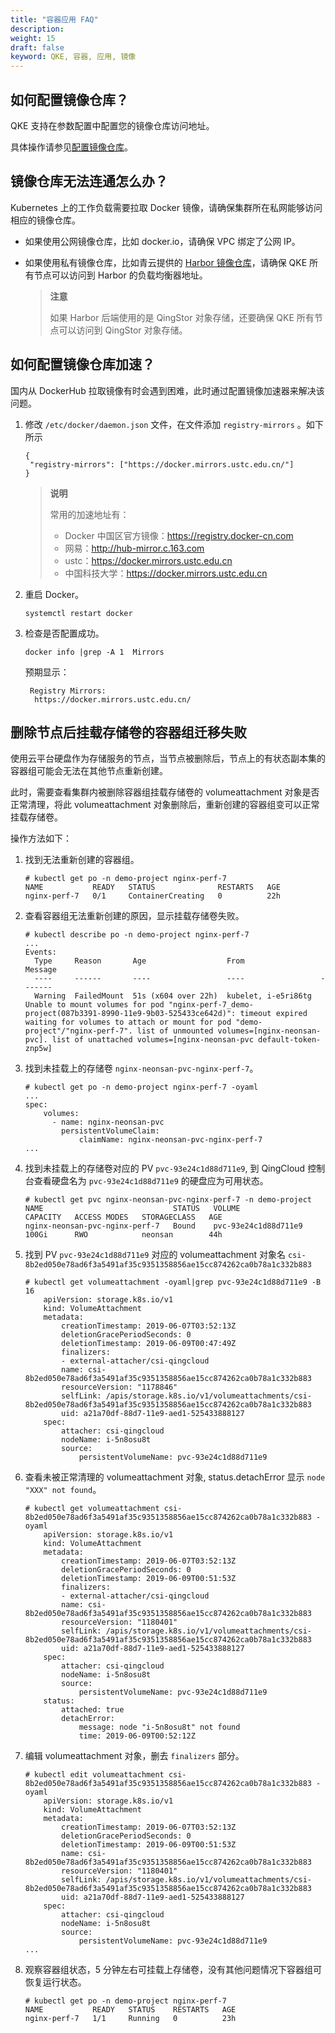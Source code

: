 ```yaml
---
title: "容器应用 FAQ"
description: 
weight: 15
draft: false
keyword: QKE, 容器, 应用, 镜像
---
```


## 如何配置镜像仓库？

QKE 支持在参数配置中配置您的镜像仓库访问地址。

具体操作请参见[配置镜像仓库](/container/qke_plus/quickstart/cfg_mirror_repo/)。

## 镜像仓库无法连通怎么办？

Kubernetes 上的工作负载需要拉取 Docker 镜像，请确保集群所在私网能够访问相应的镜像仓库。


- 如果使用公网镜像仓库，比如 docker.io，请确保 VPC 绑定了公网 IP。  

- 如果使用私有镜像仓库，比如青云提供的 [Harbor 镜像仓库](https://docsv3.qingcloud.com/container/harbor/intro/introduction/)，请确保 QKE 所有节点可以访问到 Harbor 的负载均衡器地址。

  > **注意**
  >
  > 如果 Harbor 后端使用的是 QingStor 对象存储，还要确保 QKE 所有节点可以访问到 QingStor 对象存储。

## 如何配置镜像仓库加速？

国内从 DockerHub 拉取镜像有时会遇到困难，此时通过配置镜像加速器来解决该问题。

1. 修改 `/etc/docker/daemon.json` 文件，在文件添加 `registry-mirrors` 。如下所示

   ```
   {
   	"registry-mirrors": ["https://docker.mirrors.ustc.edu.cn/"] 
   }
   ```

   > **说明**
   >
   > 常用的加速地址有：
   >
   > - Docker 中国区官方镜像：https://registry.docker-cn.com
   > - 网易：http://hub-mirror.c.163.com
   > - ustc：https://docker.mirrors.ustc.edu.cn
   > - 中国科技大学：https://docker.mirrors.ustc.edu.cn

 2. 重启 Docker。 

    ```
    systemctl restart docker
    ```

3. 检查是否配置成功。

   ```
   docker info |grep -A 1  Mirrors 
   ```

   预期显示：

   ```
    Registry Mirrors:
     https://docker.mirrors.ustc.edu.cn/
   ```



## 删除节点后挂载存储卷的容器组迁移失败

使用云平台硬盘作为存储服务的节点，当节点被删除后，节点上的有状态副本集的容器组可能会无法在其他节点重新创建。

此时，需要查看集群内被删除容器组挂载存储卷的 volumeattachment 对象是否正常清理，将此 volumeattachment 对象删除后，重新创建的容器组变可以正常挂载存储卷。

操作方法如下：

1. 找到无法重新创建的容器组。

   ```
   # kubectl get po -n demo-project nginx-perf-7
   NAME           READY   STATUS              RESTARTS   AGE
   nginx-perf-7   0/1     ContainerCreating   0          22h
   ```

2. 查看容器组无法重新创建的原因，显示挂载存储卷失败。

   ```
   # kubectl describe po -n demo-project nginx-perf-7
   ...
   Events:
     Type     Reason       Age                  From                 Message
     ----     ------       ----                 ----                 -------
     Warning  FailedMount  51s (x604 over 22h)  kubelet, i-e5ri86tg  Unable to mount volumes for pod "nginx-perf-7_demo-project(087b3391-8990-11e9-9b03-525433ce642d)": timeout expired waiting for volumes to attach or mount for pod "demo-project"/"nginx-perf-7". list of unmounted volumes=[nginx-neonsan-pvc]. list of unattached volumes=[nginx-neonsan-pvc default-token-znp5w]
   ```

3. 找到未挂载上的存储卷 `nginx-neonsan-pvc-nginx-perf-7`。

   ```
   # kubectl get po -n demo-project nginx-perf-7 -oyaml
   ...
   spec:
       volumes:
         - name: nginx-neonsan-pvc
           persistentVolumeClaim:
               claimName: nginx-neonsan-pvc-nginx-perf-7
   ...
   ```

4. 找到未挂载上的存储卷对应的 PV `pvc-93e24c1d88d711e9`, 到 QingCloud 控制台查看硬盘名为 `pvc-93e24c1d88d711e9` 的硬盘应为可用状态。

   ```
   # kubectl get pvc nginx-neonsan-pvc-nginx-perf-7 -n demo-project
   NAME                             STATUS   VOLUME                 CAPACITY   ACCESS MODES   STORAGECLASS   AGE
   nginx-neonsan-pvc-nginx-perf-7   Bound    pvc-93e24c1d88d711e9   100Gi      RWO            neonsan        44h
   ```



5. 找到 PV `pvc-93e24c1d88d711e9` 对应的 volumeattachment 对象名 `csi-8b2ed050e78ad6f3a5491af35c9351358856ae15cc874262ca0b78a1c332b883`

   ```
   # kubectl get volumeattachment -oyaml|grep pvc-93e24c1d88d711e9 -B 16
       apiVersion: storage.k8s.io/v1
       kind: VolumeAttachment
       metadata:
           creationTimestamp: 2019-06-07T03:52:13Z
           deletionGracePeriodSeconds: 0
           deletionTimestamp: 2019-06-09T00:47:49Z
           finalizers:
           - external-attacher/csi-qingcloud
           name: csi-8b2ed050e78ad6f3a5491af35c9351358856ae15cc874262ca0b78a1c332b883
           resourceVersion: "1178846"
           selfLink: /apis/storage.k8s.io/v1/volumeattachments/csi-8b2ed050e78ad6f3a5491af35c9351358856ae15cc874262ca0b78a1c332b883
           uid: a21a70df-88d7-11e9-aed1-525433888127
       spec:
           attacher: csi-qingcloud
           nodeName: i-5n8osu8t
           source:
               persistentVolumeName: pvc-93e24c1d88d711e9
   ```

6. 查看未被正常清理的 volumeattachment 对象, status.detachError 显示 `node "XXX" not found`。

   ```
   # kubectl get volumeattachment csi-8b2ed050e78ad6f3a5491af35c9351358856ae15cc874262ca0b78a1c332b883 -oyaml
       apiVersion: storage.k8s.io/v1
       kind: VolumeAttachment
       metadata:
           creationTimestamp: 2019-06-07T03:52:13Z
           deletionGracePeriodSeconds: 0
           deletionTimestamp: 2019-06-09T00:51:53Z
           finalizers:
           - external-attacher/csi-qingcloud
           name: csi-8b2ed050e78ad6f3a5491af35c9351358856ae15cc874262ca0b78a1c332b883
           resourceVersion: "1180401"
           selfLink: /apis/storage.k8s.io/v1/volumeattachments/csi-8b2ed050e78ad6f3a5491af35c9351358856ae15cc874262ca0b78a1c332b883
           uid: a21a70df-88d7-11e9-aed1-525433888127
       spec:
           attacher: csi-qingcloud
           nodeName: i-5n8osu8t
           source:
               persistentVolumeName: pvc-93e24c1d88d711e9
       status:
           attached: true
           detachError:
               message: node "i-5n8osu8t" not found
               time: 2019-06-09T00:52:12Z
   ```

7. 编辑 volumeattachment 对象，删去 `finalizers` 部分。

   ```
   # kubectl edit volumeattachment csi-8b2ed050e78ad6f3a5491af35c9351358856ae15cc874262ca0b78a1c332b883 -oyaml
       apiVersion: storage.k8s.io/v1
       kind: VolumeAttachment
       metadata:
           creationTimestamp: 2019-06-07T03:52:13Z
           deletionGracePeriodSeconds: 0
           deletionTimestamp: 2019-06-09T00:51:53Z
           name: csi-8b2ed050e78ad6f3a5491af35c9351358856ae15cc874262ca0b78a1c332b883
           resourceVersion: "1180401"
           selfLink: /apis/storage.k8s.io/v1/volumeattachments/csi-8b2ed050e78ad6f3a5491af35c9351358856ae15cc874262ca0b78a1c332b883
           uid: a21a70df-88d7-11e9-aed1-525433888127
       spec:
           attacher: csi-qingcloud
           nodeName: i-5n8osu8t
           source:
               persistentVolumeName: pvc-93e24c1d88d711e9
   ...
   ```

8. 观察容器组状态，5 分钟左右可挂载上存储卷，没有其他问题情况下容器组可恢复运行状态。

   ```
   # kubectl get po -n demo-project nginx-perf-7
   NAME           READY   STATUS    RESTARTS   AGE
   nginx-perf-7   1/1     Running   0          23h
   ```

   

